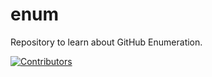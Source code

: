# enum
Repository to learn about GitHub Enumeration.










































































































































[![Contributors](https://img.shields.io/badge/Contributors-3-brightgreen)](https://github.com/EurydiceCorp/enum/graphs/contributors)
